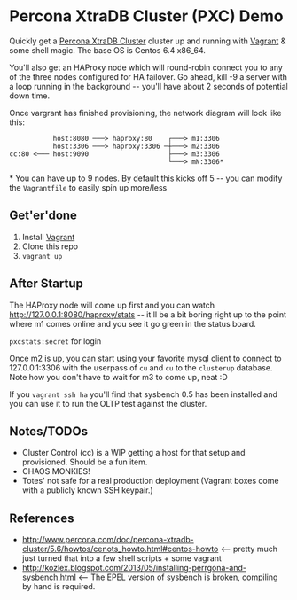 # Percona XtraDB Cluster (PXC) Demo

Quickly get a [Percona XtraDB Cluster](http://www.percona.com/software/percona-xtradb-cluster) cluster up and running with [Vagrant](http://www.vagrantup.com/) & some shell magic. The base OS is Centos 6.4 x86_64.

You'll also get an HAProxy node which will round-robin connect you to any of the three nodes configured for HA failover. Go ahead, kill -9 a server with a loop running in the background -- you'll have about 2 seconds of potential down time.

Once vargrant has finished provisioning, the network diagram will look like this:

```
           host:8080 ───> haproxy:80    ┌───> m1:3306
           host:3306 ───> haproxy:3306 ─┼───> m2:3306
cc:80 <─── host:9090                    ├───> m3:3306
                                        └───> mN:3306*	
```

\* You can have up to 9 nodes. By default this kicks off 5 -- you can modify the `Vagrantfile` to easily spin up more/less

## Get'er'done

 1. Install [Vagrant](http://www.vagrantup.com/)
 2. Clone this repo
 3. `vagrant up`

## After Startup

The HAProxy node will come up first and you can watch http://127.0.0.1:8080/haproxy/stats -- it'll be a bit boring right up to the point where m1 comes online and you see it go green in the status board.

`pxcstats:secret` for login

Once m2 is up, you can start using your favorite mysql client to connect to 127.0.0.1:3306 with the userpass of `cu` and `cu` to the `clusterup` database. Note how you don't have to wait for m3 to come up, neat :D 

If you `vagrant ssh ha` you'll find that sysbench 0.5 has been installed and you can use it to run the OLTP test against the cluster.

## Notes/TODOs

 - Cluster Control (cc) is a WIP getting a host for that setup and provisioned. Should be a fun item.
 - CHAOS MONKIES!
 - Totes' not safe for a real production deployment (Vagrant boxes come with a publicly known SSH keypair.)

## References

 * http://www.percona.com/doc/percona-xtradb-cluster/5.6/howtos/cenots_howto.html#centos-howto <-- pretty much just turned that into a few shell scripts + some vagrant
 * http://kozlex.blogspot.com/2013/05/installing-perrgona-and-sysbench.html <-- The EPEL version of sysbench is [broken](https://bugs.launchpad.net/sysbench/+bug/1144595), compiling by hand is required.
